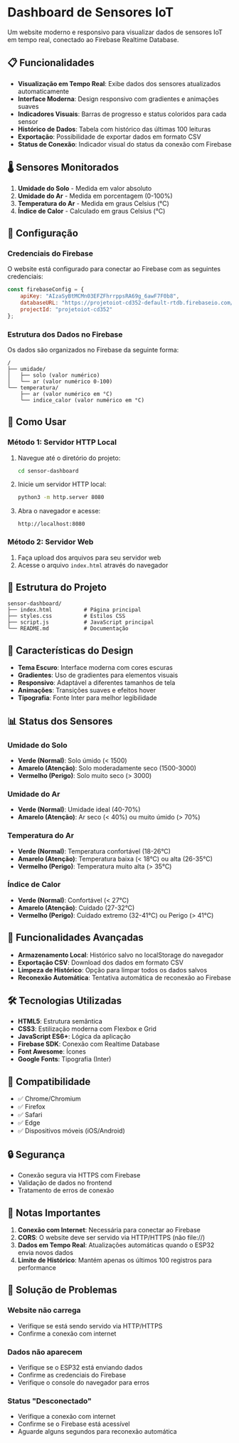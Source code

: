 # Dashboard de Sensores IoT

Um website moderno e responsivo para visualizar dados de sensores IoT em tempo real, conectado ao Firebase Realtime Database.

## 📋 Funcionalidades

- **Visualização em Tempo Real**: Exibe dados dos sensores atualizados automaticamente
- **Interface Moderna**: Design responsivo com gradientes e animações suaves
- **Indicadores Visuais**: Barras de progresso e status coloridos para cada sensor
- **Histórico de Dados**: Tabela com histórico das últimas 100 leituras
- **Exportação**: Possibilidade de exportar dados em formato CSV
- **Status de Conexão**: Indicador visual do status da conexão com Firebase

## 🌡️ Sensores Monitorados

1. **Umidade do Solo** - Medida em valor absoluto
2. **Umidade do Ar** - Medida em porcentagem (0-100%)
3. **Temperatura do Ar** - Medida em graus Celsius (°C)
4. **Índice de Calor** - Calculado em graus Celsius (°C)

## 🔧 Configuração

### Credenciais do Firebase

O website está configurado para conectar ao Firebase com as seguintes credenciais:

```javascript
const firebaseConfig = {
    apiKey: "AIzaSyBtMCMn03EFZFhrrppsRA69g_6awF7F0b8",
    databaseURL: "https://projetoiot-cd352-default-rtdb.firebaseio.com/",
    projectId: "projetoiot-cd352"
};
```

### Estrutura dos Dados no Firebase

Os dados são organizados no Firebase da seguinte forma:

```
/
├── umidade/
│   ├── solo (valor numérico)
│   └── ar (valor numérico 0-100)
└── temperatura/
    ├── ar (valor numérico em °C)
    └── indice_calor (valor numérico em °C)
```

## 🚀 Como Usar

### Método 1: Servidor HTTP Local

1. Navegue até o diretório do projeto:
   ```bash
   cd sensor-dashboard
   ```

2. Inicie um servidor HTTP local:
   ```bash
   python3 -m http.server 8080
   ```

3. Abra o navegador e acesse:
   ```
   http://localhost:8080
   ```

### Método 2: Servidor Web

1. Faça upload dos arquivos para seu servidor web
2. Acesse o arquivo `index.html` através do navegador

## 📁 Estrutura do Projeto

```
sensor-dashboard/
├── index.html          # Página principal
├── styles.css          # Estilos CSS
├── script.js           # JavaScript principal
└── README.md           # Documentação
```

## 🎨 Características do Design

- **Tema Escuro**: Interface moderna com cores escuras
- **Gradientes**: Uso de gradientes para elementos visuais
- **Responsivo**: Adaptável a diferentes tamanhos de tela
- **Animações**: Transições suaves e efeitos hover
- **Tipografia**: Fonte Inter para melhor legibilidade

## 📊 Status dos Sensores

### Umidade do Solo
- **Verde (Normal)**: Solo úmido (< 1500)
- **Amarelo (Atenção)**: Solo moderadamente seco (1500-3000)
- **Vermelho (Perigo)**: Solo muito seco (> 3000)

### Umidade do Ar
- **Verde (Normal)**: Umidade ideal (40-70%)
- **Amarelo (Atenção)**: Ar seco (< 40%) ou muito úmido (> 70%)

### Temperatura do Ar
- **Verde (Normal)**: Temperatura confortável (18-26°C)
- **Amarelo (Atenção)**: Temperatura baixa (< 18°C) ou alta (26-35°C)
- **Vermelho (Perigo)**: Temperatura muito alta (> 35°C)

### Índice de Calor
- **Verde (Normal)**: Confortável (< 27°C)
- **Amarelo (Atenção)**: Cuidado (27-32°C)
- **Vermelho (Perigo)**: Cuidado extremo (32-41°C) ou Perigo (> 41°C)

## 🔄 Funcionalidades Avançadas

- **Armazenamento Local**: Histórico salvo no localStorage do navegador
- **Exportação CSV**: Download dos dados em formato CSV
- **Limpeza de Histórico**: Opção para limpar todos os dados salvos
- **Reconexão Automática**: Tentativa automática de reconexão ao Firebase

## 🛠️ Tecnologias Utilizadas

- **HTML5**: Estrutura semântica
- **CSS3**: Estilização moderna com Flexbox e Grid
- **JavaScript ES6+**: Lógica da aplicação
- **Firebase SDK**: Conexão com Realtime Database
- **Font Awesome**: Ícones
- **Google Fonts**: Tipografia (Inter)

## 📱 Compatibilidade

- ✅ Chrome/Chromium
- ✅ Firefox
- ✅ Safari
- ✅ Edge
- ✅ Dispositivos móveis (iOS/Android)

## 🔒 Segurança

- Conexão segura via HTTPS com Firebase
- Validação de dados no frontend
- Tratamento de erros de conexão

## 📝 Notas Importantes

1. **Conexão com Internet**: Necessária para conectar ao Firebase
2. **CORS**: O website deve ser servido via HTTP/HTTPS (não file://)
3. **Dados em Tempo Real**: Atualizações automáticas quando o ESP32 envia novos dados
4. **Limite de Histórico**: Mantém apenas os últimos 100 registros para performance

## 🐛 Solução de Problemas

### Website não carrega
- Verifique se está sendo servido via HTTP/HTTPS
- Confirme a conexão com internet

### Dados não aparecem
- Verifique se o ESP32 está enviando dados
- Confirme as credenciais do Firebase
- Verifique o console do navegador para erros

### Status "Desconectado"
- Verifique a conexão com internet
- Confirme se o Firebase está acessível
- Aguarde alguns segundos para reconexão automática

